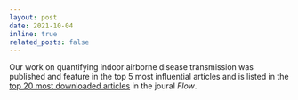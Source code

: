```yaml
---
layout: post
date: 2021-10-04
inline: true
related_posts: false
---
```


Our work on quantifying indoor airborne disease transmission was published and feature in the top 5 most influential articles and is listed in the [top 20 most downloaded articles](https://www.cambridge.org/core/journals/flow/flow-most-downloaded-collection-2021-2023?utm_source=SFMC&utm_medium=email&utm_content=Find+the+full+collection+here&utm_campaign=NGV_CC_SU_MATH_FLO_Flow+competitive+authors_Mar23&WT.mc_id=NGV_CC_SU_MATH_FLO_Flow+competitive+authors_Mar23) in the joural *Flow*.
